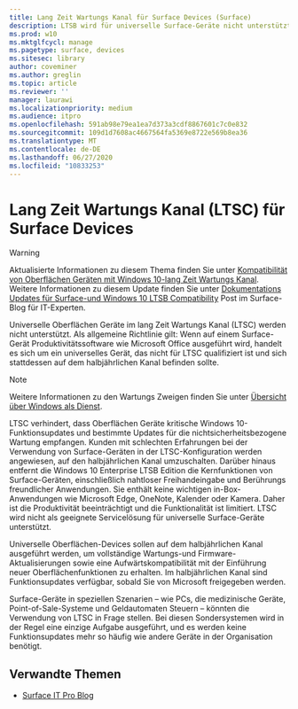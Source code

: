 ```yaml
---
title: Lang Zeit Wartungs Kanal für Surface Devices (Surface)
description: LTSB wird für universelle Surface-Geräte nicht unterstützt und sollte nur für spezielle Geräte verwendet werden.
ms.prod: w10
ms.mktglfcycl: manage
ms.pagetype: surface, devices
ms.sitesec: library
author: coveminer
ms.author: greglin
ms.topic: article
ms.reviewer: ''
manager: laurawi
ms.localizationpriority: medium
ms.audience: itpro
ms.openlocfilehash: 591ab98e79ea1ea7d373a3cdf8867601c7c0e832
ms.sourcegitcommit: 109d1d7608ac4667564fa5369e8722e569b8ea36
ms.translationtype: MT
ms.contentlocale: de-DE
ms.lasthandoff: 06/27/2020
ms.locfileid: "10833253"
---
```

# Lang Zeit Wartungs Kanal (LTSC) für Surface Devices

>[!WARNING]
>Aktualisierte Informationen zu diesem Thema finden Sie unter [Kompatibilität von Oberflächen Geräten mit Windows 10-lang Zeit Wartungs Kanal](surface-device-compatibility-with-windows-10-ltsc.md). Weitere Informationen zu diesem Update finden Sie unter [Dokumentations Updates für Surface-und Windows 10 LTSB Compatibility](https://blogs.technet.microsoft.com/surface/2017/04/11/documentation-updates-for-surface-and-windows-10-ltsb-compatibility) Post im Surface-Blog für IT-Experten.

Universelle Oberflächen Geräte im lang Zeit Wartungs Kanal (LTSC) werden nicht unterstützt. Als allgemeine Richtlinie gilt: Wenn auf einem Surface-Gerät Produktivitätssoftware wie Microsoft Office ausgeführt wird, handelt es sich um ein universelles Gerät, das nicht für LTSC qualifiziert ist und sich stattdessen auf dem halbjährlichen Kanal befinden sollte. 

>[!NOTE]
>Weitere Informationen zu den Wartungs Zweigen finden Sie unter [Übersicht über Windows als Dienst](https://technet.microsoft.com/itpro/windows/manage/waas-overview).

LTSC verhindert, dass Oberflächen Geräte kritische Windows 10-Funktionsupdates und bestimmte Updates für die nichtsicherheitsbezogene Wartung empfangen. Kunden mit schlechten Erfahrungen bei der Verwendung von Surface-Geräten in der LTSC-Konfiguration werden angewiesen, auf den halbjährlichen Kanal umzuschalten. Darüber hinaus entfernt die Windows 10 Enterprise LTSB Edition die Kernfunktionen von Surface-Geräten, einschließlich nahtloser Freihandeingabe und Berührungs freundlicher Anwendungen. Sie enthält keine wichtigen in-Box-Anwendungen wie Microsoft Edge, OneNote, Kalender oder Kamera. Daher ist die Produktivität beeinträchtigt und die Funktionalität ist limitiert. LTSC wird nicht als geeignete Servicelösung für universelle Surface-Geräte unterstützt. 

Universelle Oberflächen-Devices sollen auf dem halbjährlichen Kanal ausgeführt werden, um vollständige Wartungs-und Firmware-Aktualisierungen sowie eine Aufwärtskompatibilität mit der Einführung neuer Oberflächenfunktionen zu erhalten. Im halbjährlichen Kanal sind Funktionsupdates verfügbar, sobald Sie von Microsoft freigegeben werden.

Surface-Geräte in speziellen Szenarien – wie PCs, die medizinische Geräte, Point-of-Sale-Systeme und Geldautomaten Steuern – könnten die Verwendung von LTSC in Frage stellen. Bei diesen Sondersystemen wird in der Regel eine einzige Aufgabe ausgeführt, und es werden keine Funktionsupdates mehr so häufig wie andere Geräte in der Organisation benötigt. 

##  <a name="related-content"></a>Verwandte Themen

- [Surface IT Pro Blog](https://techcommunity.microsoft.com/t5/Surface-IT-Pro-Blog/bg-p/SurfaceITPro)


